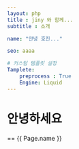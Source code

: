 ```yaml
---
layout: php
title : jiny 와 함께...
subtitle : 소개

name: "안녕 호진..."

seo: aaaa

# 커스텀 템플릿 설정
Tamplete:
    preprocess : True
    Engine: Liquid
---
```


# 안녕하세요
== {{ Page.name }}



